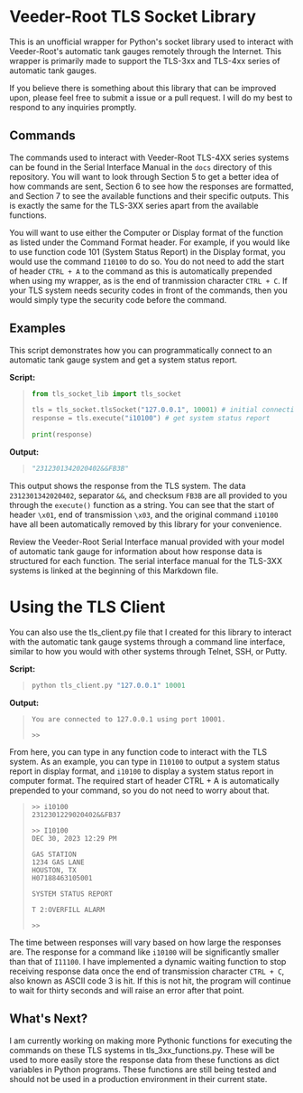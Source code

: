 # Veeder-Root TLS Socket Library

This is an unofficial wrapper for Python's socket library used to interact with Veeder-Root's automatic tank gauges remotely through the Internet. This wrapper is primarily made to support the TLS-3xx and TLS-4xx series of automatic tank gauges.

If you believe there is something about this library that can be improved upon, please feel free to submit a issue or a pull request. I will do my best to respond to any inquiries promptly.

## Commands

The commands used to interact with Veeder-Root TLS-4XX series systems can be found in the Serial Interface Manual in the `docs` directory of this repository. You will want to look through Section 5 to get a better idea of how commands are sent, Section 6 to see how the responses are formatted, and Section 7 to see the available functions and their specific outputs. This is exactly the same for the TLS-3XX series apart from the available functions.

You will want to use either the Computer or Display format of the function as listed under the Command Format header. For example, if you would like to use function code 101 (System Status Report) in the Display format, you would use the command ``I10100`` to do so. You do not need to add the start of header ``CTRL + A`` to the command as this is automatically prepended when using my wrapper, as is the end of tranmission character ``CTRL + C``. If your TLS system needs security codes in front of the commands, then you would simply type the security code before the command.

## Examples

This script demonstrates how you can programmatically connect to an automatic tank gauge system and get a system status report.

**Script:**

>```python
> from tls_socket_lib import tls_socket
>
> tls = tls_socket.tlsSocket("127.0.0.1", 10001) # initial connection
> response = tls.execute("i10100") # get system status report
> 
> print(response)
>```

**Output:**

>```python
> "2312301342020402&&FB3B"
>```

This output shows the response from the TLS system. The data ``2312301342020402``, separator ``&&``, and checksum ``FB3B`` are all provided to you through the ``execute()`` function as a string. You can see that the start of header ``\x01``, end of transmission ``\x03``, and the original command ``i10100`` have all been automatically removed by this library for your convenience.

Review the Veeder-Root Serial Interface manual provided with your model of automatic tank gauge for information about how response data is structured for each function. The serial interface manual for the TLS-3XX systems is linked at the beginning of this Markdown file.

# Using the TLS Client

You can also use the tls_client.py file that I created for this library to interact with the automatic tank gauge systems through a command line interface, similar to how you would with other systems through Telnet, SSH, or Putty.

**Script:**

>```python
> python tls_client.py "127.0.0.1" 10001
>```

**Output:**

>```
> You are connected to 127.0.0.1 using port 10001.
>
> >>
>```

From here, you can type in any function code to interact with the TLS system. As an example, you can type in ``I10100`` to output a system status report in display format, and ``i10100`` to display a system status report in computer format. The required start of header CTRL + A is automatically prepended to your command, so you do not need to worry about that.

> ```
> >> i10100
> 2312301229020402&&FB37
>
> >> I10100 
> DEC 30, 2023 12:29 PM
>
> GAS STATION
> 1234 GAS LANE
> HOUSTON, TX
> H07188463105001
>
> SYSTEM STATUS REPORT
>
> T 2:OVERFILL ALARM
>
> >>
> ```

The time between responses will vary based on how large the responses are. The response for a command like `i10100` will be significantly smaller than that of `I11100`. I have implemented a dynamic waiting function to stop receiving response data once the end of transmission character ``CTRL + C``, also known as ASCII code 3 is hit. If this is not hit, the program will continue to wait for thirty seconds and will raise an error after that point.

## What's Next?

I am currently working on making more Pythonic functions for executing the commands on these TLS systems in tls_3xx_functions.py. These will be used to more easily store the response data from these functions as dict variables in Python programs. These functions are still being tested and should not be used in a production environment in their current state.
